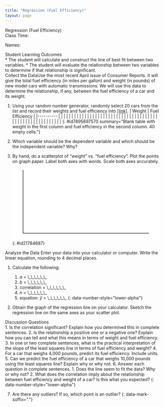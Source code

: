 ```yaml
---
title: "Regression (Fuel Efficiency)"
layout: page
---
```



<div data-type="note" data-has-label="true" class="note statistics lab" data-label="" markdown="1">
<div data-type="title" class="title">
Regression (Fuel Efficiency)
</div>
Class Time:

Names:

<div data-type="list" id="id7650443" markdown="1">
<div data-type="title">
Student Learning Outcomes
</div>
* The student will calculate and construct the line of best fit between two variables.
* The student will evaluate the relationship between two variables to determine if that relationship is significant.

</div>
<span data-type="title">Collect the Data</span>Use the most recent April issue of Consumer Reports. It will give the total fuel efficiency (in miles per gallon) and weight (in pounds) of new model cars with automatic transmissions. We will use this data to determine the relationship, if any, between the fuel efficiency of a car and its weight.

1.  Using your random number generator, randomly select 20 cars from the list and record their weights and fuel efficiency into [\[link\]](#id7895697570).
    | Weight | Fuel Efficiency |
    |----------
    |  |  |
    |  |  |
    |  |  |
    |  |  |
    |  |  |
    |  |  |
    |  |  |
    |  |  |
    |  |  |
    |  |  |
    |  |  |
    |  |  |
    |  |  |
    |  |  |
    |  |  |
    |  |  |
    |  |  |
    |  |  |
    |  |  |
    {: #id7895697570 summary="Blank table with weight in the first column and fuel efficiency in the second column. 40 empty cells."}

2.  Which variable should be the dependent variable and which should be the independent variable? Why?
3.  By hand, do a scatterplot of “weight” vs. “fuel efficiency”. Plot the points on graph paper. Label both axes with words. Scale both axes accurately. ![Blank graph with vertical and horizontal axes.](../resources/fig-ch12_16_01.png){: #id21784687}



<span data-type="title">Analyze the Data</span> Enter your data into your calculator or computer. Write the linear equation, rounding to 4 decimal places.

1.  Calculate the following:
    1.  *a* = \\\_\\\_\\\_\\\_\\\_\\\_
    2.  *b* = \\\_\\\_\\\_\\\_\\\_\\\_
    3.  correlation = \\\_\\\_\\\_\\\_\\\_\\\_
    4.  *n* = \\\_\\\_\\\_\\\_\\\_\\\_
    5.  equation: *ŷ* = \\\_\\\_\\\_\\\_\\\_\\\_
    {: data-number-style="lower-alpha"}

2.  Obtain the graph of the regression line on your calculator. Sketch the regression line on the same axes as your scatter plot.

<div data-type="list" markdown="1">
<div data-type="title">
Discussion Questions
</div>
1.  Is the correlation significant? Explain how you determined this in complete sentences.
2.  Is the relationship a positive one or a negative one? Explain how you can tell and what this means in terms of weight and fuel efficiency.
3.  In one or two complete sentences, what is the practical interpretation of the slope of the least squares line in terms of fuel efficiency and weight?
4.  For a car that weighs 4,000 pounds, predict its fuel efficiency. Include units.
5.  Can we predict the fuel efficiency of a car that weighs 10,000 pounds using the least squares line? Explain why or why not.
6.  Answer each question in complete sentences.
    1.  Does the line seem to fit the data? Why or why not?
    2.  What does the correlation imply about the relationship between fuel efficiency and weight of a car? Is this what you expected?
    {: data-number-style="lower-alpha"}

7.  Are there any outliers? If so, which point is an outlier?
{: data-mark-suffix="."}

</div>
</div>

